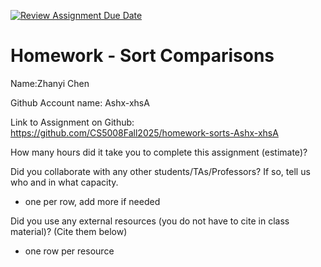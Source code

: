 [![Review Assignment Due Date](https://classroom.github.com/assets/deadline-readme-button-22041afd0340ce965d47ae6ef1cefeee28c7c493a6346c4f15d667ab976d596c.svg)](https://classroom.github.com/a/ITG1kIAV)

# Homework - Sort Comparisons

Name:Zhanyi Chen

Github Account name: Ashx-xhsA

Link to Assignment on Github: https://github.com/CS5008Fall2025/homework-sorts-Ashx-xhsA

How many hours did it take you to complete this assignment (estimate)?

Did you collaborate with any other students/TAs/Professors? If so, tell us who and in what capacity.

- one per row, add more if needed

Did you use any external resources (you do not have to cite in class material)? (Cite them below)

- one row per resource
